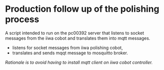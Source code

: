 # Production follow up of the polishing process

A script intended to run on the pc00392 server that listens to socket messages from the iiwa cobot and translates them into mqtt messages.

* listens for socket messages from iiwa polishing cobot,
* translates and sends mqqt message to mosquitto broker.

*Rationale is to avoid having to install mqtt client on iiwa cobot controller.*
